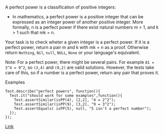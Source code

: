 A perfect power is a classification of positive integers:

- In mathematics, a perfect power is a positive integer that can be expressed as an integer power of another positive integer. More formally, n is a perfect power if there exist natural numbers m > 1, and k > 1 such that mk = n.

Your task is to check wheter a given integer is a perfect power. If it is a perfect power, return a pair m and k with mk = n as a proof. Otherwise return `Nothing`, `Nil`, `null`, `NULL`, `None` or your language's equivalent.

Note: For a perfect power, there might be several pairs. For example `81 = 3^4 = 9^2`, so `(3,4)` and `(9,2)` are valid solutions. However, the tests take care of this, so if a number is a perfect power, return any pair that proves it.

Examples
```
Test.describe("perfect powers", function(){
  Test.it("should work for some examples",function(){
    Test.assertSimilar(isPP(4), [2,2], "4 = 2^2");
    Test.assertSimilar(isPP(9), [3,2], "9 = 3^2");
    Test.assertEquals( isPP(5), null, "5 isn't a perfect number");
  });
});
```
[Link](https://www.codewars.com/kata/54d4c8b08776e4ad92000835/train/javascript)